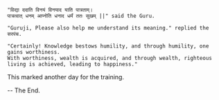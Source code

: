     "विद्या ददाति विनयं विनयाद याति पात्रताम्।
    पात्रत्वात् धनम् आप्नोति धनाद धर्मं ततः सुखम् ||" said the Guru.

    "Guruji, Please also help me understand its meaning." replied the सरपंच.

    "Certainly! Knowledge bestows humility, and through humility, one gains worthiness.
    With worthiness, wealth is acquired, and through wealth, righteous living is achieved, leading to happiness."

This marked another day for the training.

-- The End.